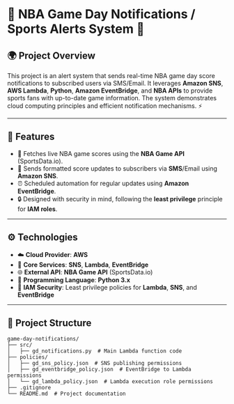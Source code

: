 # 🏀 NBA Game Day Notifications / Sports Alerts System 📲  

## 🌍 Project Overview  
This project is an alert system that sends real-time NBA game day score notifications to subscribed users via SMS/Email. It leverages **Amazon SNS**, **AWS Lambda**, **Python**, **Amazon EventBridge**, and **NBA APIs** to provide sports fans with up-to-date game information. The system demonstrates cloud computing principles and efficient notification mechanisms. ⚡

---

## 🔑 Features  

- 🏀 Fetches live NBA game scores using the **NBA Game API** (SportsData.io).
- 📲 Sends formatted score updates to subscribers via **SMS**/Email using **Amazon SNS**.
- ⏰ Scheduled automation for regular updates using **Amazon EventBridge**.
- 🔒 Designed with security in mind, following the **least privilege** principle for **IAM roles**.

---

## ⚙️ Technologies  

- ☁️ **Cloud Provider**: **AWS**
- 🔧 **Core Services**: **SNS**, **Lambda**, **EventBridge**
- 🌐 **External API**: **NBA Game API** (SportsData.io)
- 🐍 **Programming Language**: **Python 3.x**
- 🔐 **IAM Security**: Least privilege policies for **Lambda**, **SNS**, and **EventBridge**

---

## 📂 Project Structure 
```plaintext
game-day-notifications/
├── src/
│   ├── gd_notifications.py  # Main Lambda function code
├── policies/
│   ├── gd_sns_policy.json  # SNS publishing permissions
│   ├── gd_eventbridge_policy.json  # EventBridge to Lambda permissions
│   └── gd_lambda_policy.json  # Lambda execution role permissions
├── .gitignore
└── README.md  # Project documentation


